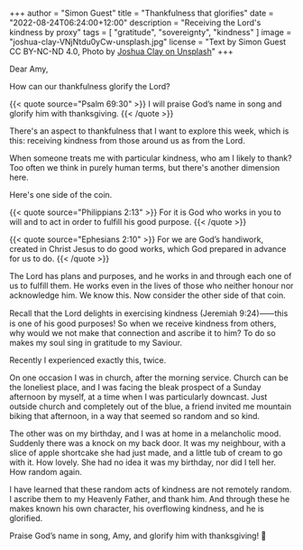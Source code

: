 +++
author = "Simon Guest"
title = "Thankfulness that glorifies"
date = "2022-08-24T06:24:00+12:00"
description = "Receiving the Lord's kindness by proxy"
tags = [ "gratitude", "sovereignty", "kindness" ]
image = "joshua-clay-VNjNtdu0yCw-unsplash.jpg"
license = "Text by Simon Guest CC BY-NC-ND 4.0, Photo by [Joshua Clay on Unsplash](https://unsplash.com/photos/VNjNtdu0yCw)"
+++

Dear Amy,

How can our thankfulness glorify the Lord?

{{< quote source="Psalm 69:30" >}}
I will praise God’s name in song and glorify him with thanksgiving.
{{< /quote >}}

There's an aspect to thankfulness that I want to explore this week, which is this: receiving kindness from those around us as from the Lord.

When someone treats me with particular kindness, who am I likely to thank? Too often we think in purely human terms, but there's another dimension here.

Here's one side of the coin.

{{< quote source="Philippians 2:13" >}}
For it is God who works in you to will and to act in order to fulfill his good purpose.
{{< /quote >}}

{{< quote source="Ephesians 2:10" >}}
For we are God’s handiwork, created in Christ Jesus to do good works, which God prepared in advance for us to do.
{{< /quote >}}

The Lord has plans and purposes, and he works in and through each one of us to fulfill them. He works even in the lives of those who neither honour nor acknowledge him. We know this. Now consider the other side of that coin.

Recall that the Lord delights in exercising kindness (Jeremiah 9:24)⸺this is one of his good purposes! So when we receive kindness from others, why would we not make that connection and ascribe it to him? To do so makes my soul sing in gratitude to my Saviour.

Recently I experienced exactly this, twice.

On one occasion I was in church, after the morning service. Church can be the loneliest place, and I was facing the bleak prospect of a Sunday afternoon by myself, at a time when I was particularly downcast. Just outside church and completely out of the blue, a friend invited me mountain biking that afternoon, in a way that seemed so random and so kind.

The other was on my birthday, and I was at home in a melancholic mood. Suddenly there was a knock on my back door. It was my neighbour, with a slice of apple shortcake she had just made, and a little tub of cream to go with it. How lovely. She had no idea it was my birthday, nor did I tell her. How random again.

I have learned that these random acts of kindness are not remotely random. I ascribe them to my Heavenly Father, and thank him. And through these he makes known his own character, his overflowing kindness, and he is glorified.

Praise God’s name in song, Amy, and glorify him with thanksgiving! 🙏
